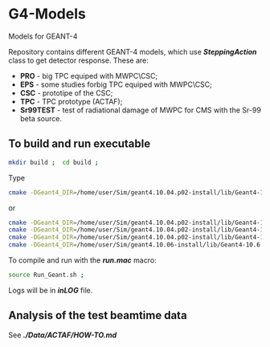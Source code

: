 # G4-Models

Models for GEANT-4

Repository contains different GEANT-4 models, which use 
**_SteppingAction_** class to get detector response. These are:
 + **PRO** - big TPC equiped with MWPC\CSC;
 + **EPS** - some studies forbig TPC equiped with MWPC\CSC;
 + **CSC** - prototipe of the CSC;
 + **TPC** - TPC prototype (ACTAF);
 + **Sr99TEST** - test of radiational damage of MWPC for CMS
    with the Sr-99 beta source.

To build and run executable
---------------------------

```bash
mkdir build ;  cd build ;
```

Type 
```bash
cmake -DGeant4_DIR=/home/user/Sim/geant4.10.04.p02-install/lib/Geant4-10.4.2/ ../Sr90TEST ;
```
or
```bash
cmake -DGeant4_DIR=/home/user/Sim/geant4.10.04.p02-install/lib/Geant4-10.4.2/ ../CSC ;
cmake -DGeant4_DIR=/home/user/Sim/geant4.10.04.p02-install/lib/Geant4-10.4.2/ ../TPC ;
cmake -DGeant4_DIR=/home/user/Sim/geant4.10.04.p02-install/lib/Geant4-10.4.2/ ../PRO ;
cmake -DGeant4_DIR=/home/user/Sim/geant4.10.06-install/lib/Geant4-10.6.0/ ../EPS ;
```

To compile and run with the **_run.mac_** macro:
```bash
source Run_Geant.sh ;
```
Logs will be in **_inLOG_** file.


Analysis of the test beamtime data
----------------------------------

See **_./Data/ACTAF/HOW-TO.md_**

